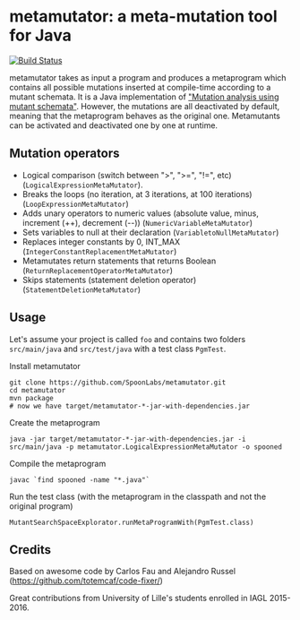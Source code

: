 metamutator: a meta-mutation tool for Java
===========

[![Build Status](https://travis-ci.org/SpoonLabs/metamutator.svg?branch=master)](https://travis-ci.org/SpoonLabs/metamutator)

metamutator takes as input a program and produces a metaprogram which contains all possible mutations inserted at compile-time according to a mutant schemata. It is a Java implementation of ["Mutation analysis using mutant schemata"](http://cs.gmu.edu/~offutt/rsrch/papers/schema.pdf). 
However, the mutations are all deactivated by default, meaning that the metaprogram behaves as the original one.
Metamutants can be activated and deactivated one by one at runtime.


Mutation operators
------------------

* Logical comparison (switch between ">", ">=", "!=", etc) (`LogicalExpressionMetaMutator`).
* Breaks the loops (no iteration, at 3 iterations, at 100 iterations) (`LoopExpressionMetaMutator`)
* Adds unary operators to numeric values (absolute value, minus, increment (++), decrement (--)) (`NumericVariableMetaMutator`)
* Sets variables to null at their declaration (`VariabletoNullMetaMutator`)
* Replaces integer constants by 0, INT_MAX (`IntegerConstantReplacementMetaMutator`)
* Metamutates return statements that returns Boolean (`ReturnReplacementOperatorMetaMutator`)
* Skips statements (statement deletion operator) (`StatementDeletionMetaMutator`)

Usage
------

Let's assume your project is called `foo` and contains two folders `src/main/java` and `src/test/java` with a test class `PgmTest`.

Install metamutator

    git clone https://github.com/SpoonLabs/metamutator.git
    cd metamutator
    mvn package
    # now we have target/metamutator-*-jar-with-dependencies.jar
    
    
Create the metaprogram

    java -jar target/metamutator-*-jar-with-dependencies.jar -i src/main/java -p metamutator.LogicalExpressionMetaMutator -o spooned
    
Compile the metaprogram

    javac `find spooned -name "*.java"`
    
Run the test class (with the metaprogram in the classpath and not the original program)

    MutantSearchSpaceExplorator.runMetaProgramWith(PgmTest.class)
    

Credits
-------

Based on awesome code by Carlos Fau and Alejandro Russel (<https://github.com/totemcaf/code-fixer/>)

Great contributions from University of Lille's students enrolled in IAGL 2015-2016.

